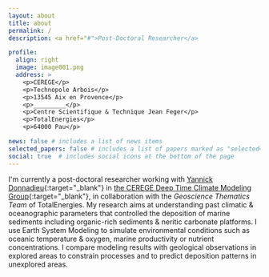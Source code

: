 ```yaml
---
layout: about
title: about
permalink: /
description: <a href="#">Post-Doctoral Researcher</a>

profile:
  align: right
  image: image001.png
  address: >
    <p>CEREGE</p>
    <p>Technopole Arbois</p>
    <p>13545 Aix en Provence</p>
    <p>_________</p>
    <p>Centre Scientifique & Technique Jean Feger</p>
    <p>TotalEnergies</p>
    <p>64000 Pau</p>

news: false # includes a list of news items
selected_papers: false # includes a list of papers marked as "selected={true}"
social: true  # includes social icons at the bottom of the page
---
```


I'm currently a post-doctoral researcher working with [Yannick Donnadieu](https://cerege-cl.github.io/team/yannick_donnadieu/){:target="\_blank"} in [the CEREGE Deep Time Climate Modeling Group](https://cerege-cl.github.io/){:target="\_blank"}, in collaboration with the <i>Geoscience Thematics Team</i> of TotalEnergies. My research aims at understanding past climatic & oceanographic parameters that controlled the deposition of marine sediments including organic-rich sediments & neritic carbonate platforms. I use Earth System Modeling to simulate environmental conditions such as oceanic temperature & oxygen, marine productivity or nutrient
concentrations. I compare modeling results with geological observations in explored areas to constrain processes and to predict deposition patterns in unexplored areas. 

